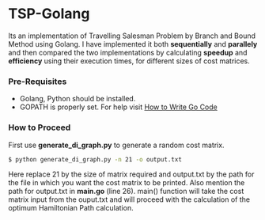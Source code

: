 # TSP-Golang
Its an implementation of Travelling Salesman Problem by Branch and Bound Method using Golang. I have implemented it both **sequentially** and **parallely** and then compared the two implementations by calculating **speedup** and **efficiency** using their execution times, for different sizes of cost matrices.

### Pre-Requisites
- Golang, Python should be installed.
- GOPATH is properly set. For help visit [How to Write Go Code]

### How to Proceed
First use  **generate_di_graph.py** to generate a random cost matrix.
```sh
$ python generate_di_graph.py -n 21 -o output.txt
```
Here replace 21 by the size of matrix required and output.txt by the path for the file in which you want the cost matrix to be printed. Also mention the path for output.txt in **main.go** (line 26). main() function will take the cost matrix input from the ouput.txt and will proceed with the calculation of the optimum Hamiltonian Path calculation.






[How to Write Go Code]: <https://golang.org/doc/code.html>
